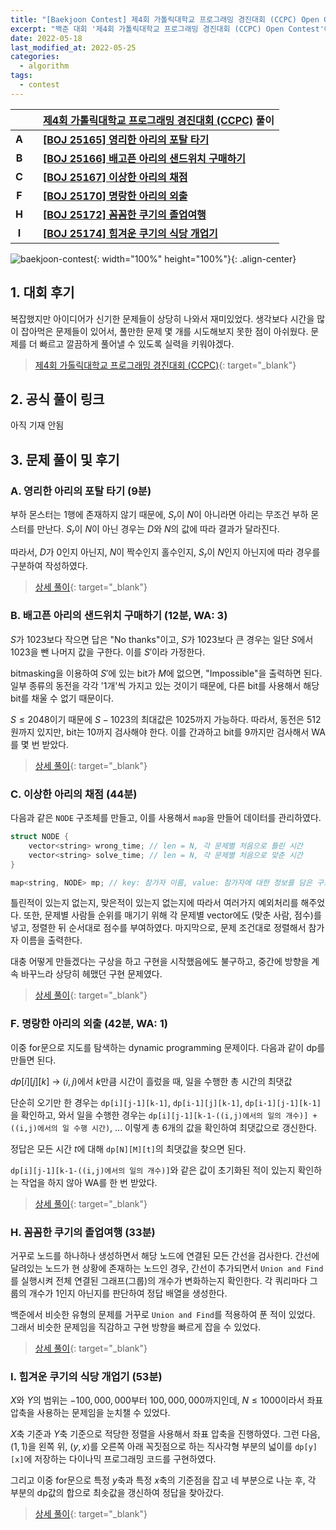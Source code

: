 ```yaml
---
title: "[Baekjoon Contest] 제4회 가톨릭대학교 프로그래밍 경진대회 (CCPC) Open Contest 참가 후기 및 풀이"
excerpt: "백준 대회 '제4회 가톨릭대학교 프로그래밍 경진대회 (CCPC) Open Contest'에 참가하여 문제를 푼 후기와 간단한 풀이 작성 및 상세 풀이 링크 연결"
date: 2022-05-18
last_modified_at: 2022-05-25
categories:
  - algorithm
tags:
  - contest
---
```


|||[제4회 가톨릭대학교 프로그래밍 경진대회 (CCPC)](https://burningfalls.github.io/contest/ccpc2022-baekjoon-contest/) 풀이|
|:---:|:---:|:---|
|**A**||**[[BOJ 25165] 영리한 아리의 포탈 타기](https://burningfalls.github.io/algorithm/boj-25165/)**|
|**B**||**[[BOJ 25166] 배고픈 아리의 샌드위치 구매하기](https://burningfalls.github.io/algorithm/boj-25166/)**|
|**C**||**[[BOJ 25167] 이상한 아리의 채점](https://burningfalls.github.io/algorithm/boj-25167/)**|
|**F**||**[[BOJ 25170] 명랑한 아리의 외출](https://burningfalls.github.io/algorithm/boj-25170/)**|
|**H**||**[[BOJ 25172] 꼼꼼한 쿠기의 졸업여행](https://burningfalls.github.io/algorithm/boj-25172/)**|
|**I**||**[[BOJ 25174] 힘겨운 쿠기의 식당 개업기](https://burningfalls.github.io/algorithm/boj-25174/)**|

![baekjoon-contest](https://user-images.githubusercontent.com/30232837/168502032-dc636bb4-4627-45e2-945e-eb7f795d2a0d.png "baekjoon-contest"){: width="100%" height="100%"}{: .align-center}

## 1. 대회 후기

복잡했지만 아이디어가 신기한 문제들이 상당히 나와서 재미있었다. 생각보다 시간을 많이 잡아먹은 문제들이 있어서, 풀만한 문제 몇 개를 시도해보지 못한 점이 아쉬웠다. 문제를 더 빠르고 깔끔하게 풀어낼 수 있도록 실력을 키워야겠다. 

> [제4회 가톨릭대학교 프로그래밍 경진대회 (CCPC)](https://www.acmicpc.net/category/detail/3120){: target="_blank"}

## 2. 공식 풀이 링크

아직 기재 안됨

## 3. 문제 풀이 및 후기

### A. 영리한 아리의 포탈 타기 (9분)

부하 몬스터는 $1$행에 존재하지 않기 때문에, $S_r$이 $N$이 아니라면 아리는 무조건 부하 몬스터를 만난다. $S_r$이 $N$이 아닌 경우는 $D$와 $N$의 값에 따라 결과가 달라진다. 
 
따라서, $D$가 $0$인지 아닌지, $N$이 짝수인지 홀수인지, $S_r$이 $N$인지 아닌지에 따라 경우를 구분하여 작성하였다.

> [상세 풀이](https://burningfalls.github.io/algorithm/boj-25165/){: target="_blank"}

### B. 배고픈 아리의 샌드위치 구매하기 (12분, WA: 3)

$S$가 $1023$보다 작으면 답은 "No thanks"이고, $S$가 $1023$보다 큰 경우는 일단 $S$에서 $1023$을 뺀 나머지 값을 구한다. 이를 $S'$이라 가정한다.

bitmasking을 이용하여 $S'$에 있는 bit가 $M$에 없으면, "Impossible"을 출력하면 된다. 일부 종류의 동전을 각각 '1개'씩 가지고 있는 것이기 때문에, 다른 bit를 사용해서 해당 bit를 채울 수 없기 때문이다.

$S\leq 2048$이기 때문에 $S-1023$의 최대값은 $1025$까지 가능하다. 따라서, 동전은 $512$원까지 있지만, bit는 $10$까지 검사해야 한다. 이를 간과하고 bit를 $9$까지만 검사해서 WA를 몇 번 받았다.

> [상세 풀이](https://burningfalls.github.io/algorithm/boj-25166/){: target="_blank"}

### C. 이상한 아리의 채점 (44분)

다음과 같은 `NODE` 구조체를 만들고, 이를 사용해서 `map`을 만들어 데이터를 관리하였다.

```cpp
struct NODE {
    vector<string> wrong_time; // len = N, 각 문제별 처음으로 틀린 시간
    vector<string> solve_time; // len = N, 각 문제별 처음으로 맞춘 시간
}

map<string, NODE> mp; // key: 참가자 이름, value: 참가자에 대한 정보를 담은 구조체
```

틀린적이 있는지 없는지, 맞은적이 있는지 없는지에 따라서 여러가지 예외처리를 해주었다. 또한, 문제별 사람들 순위를 매기기 위해 각 문제별 vector에도 (맞춘 사람, 점수)를 넣고, 정렬한 뒤 순서대로 점수를 부여하였다. 마지막으로, 문제 조건대로 정렬해서 참가자 이름을 출력한다.

대충 어떻게 만들겠다는 구상을 하고 구현을 시작했음에도 불구하고, 중간에 방향을 계속 바꾸느라 상당히 헤맸던 구현 문제였다.

> [상세 풀이](https://burningfalls.github.io/algorithm/boj-25167/){: target="_blank"}

### F. 명랑한 아리의 외출 (42분, WA: 1)

이중 for문으로 지도를 탐색하는 dynamic programming 문제이다. 다음과 같이 dp를 만들면 된다.

$dp[i][j][k]$ $\rightarrow$ $(i, j)$에서 $k$만큼 시간이 흘렀을 때, 일을 수행한 총 시간의 최댓값

단순히 오기만 한 경우는 `dp[i][j-1][k-1]`, `dp[i-1][j][k-1]`, `dp[i-1][j-1][k-1]`을 확인하고, 와서 일을 수행한 경우는 `dp[i][j-1][k-1-((i,j)에서의 일의 개수)] + ((i,j)에서의 일 수행 시간)`, ... 이렇게 총 $6$개의 값을 확인하여 최댓값으로 갱신한다.

정답은 모든 시간 $t$에 대해 `dp[N][M][t]`의 최댓값을 찾으면 된다.

`dp[i][j-1][k-1-((i,j)에서의 일의 개수)]`와 같은 값이 초기화된 적이 있는지 확인하는 작업을 하지 않아 WA를 한 번 받았다.

> [상세 풀이](https://burningfalls.github.io/algorithm/boj-25170/){: target="_blank"}

### H. 꼼꼼한 쿠기의 졸업여행 (33분)

거꾸로 노드를 하나하나 생성하면서 해당 노드에 연결된 모든 간선을 검사한다. 간선에 달려있는 노드가 현 상황에 존재하는 노드인 경우, 간선이 추가되면서 `Union and Find`를 실행시켜 전체 연결된 그래프(그룹)의 개수가 변화하는지 확인한다. 각 쿼리마다 그룹의 개수가 $1$인지 아닌지를 판단하여 정답 배열을 생성한다.

백준에서 비슷한 유형의 문제를 거꾸로 `Union and Find`를 적용하여 푼 적이 있었다. 그래서 비슷한 문제임을 직감하고 구현 방향을 빠르게 잡을 수 있었다.

> [상세 풀이](https://burningfalls.github.io/algorithm/boj-25172/){: target="_blank"}

### I. 힘겨운 쿠기의 식당 개업기 (53분)

$X$와 $Y$의 범위는 $-100,000,000$부터 $100,000,000$까지인데, $N\leq 1000$이라서 좌표 압축을 사용하는 문제임을 눈치챌 수 있었다.

$X$축 기준과 $Y$축 기준으로 적당한 정렬을 사용해서 좌표 압축을 진행하였다. 그런 다음, $(1, 1)$을 왼쪽 위, $(y, x)$를 오른쪽 아래 꼭짓점으로 하는 직사각형 부분의 넓이를 `dp[y][x]`에 저장하는 다이나믹 프로그래밍 코드를 구현하였다.

그리고 이중 for문으로 특정 $y$축과 특정 $x$축의 기준점을 잡고 네 부분으로 나눈 후, 각 부분의 dp값의 합으로 최솟값을 갱신하여 정답을 찾아갔다.

> [상세 풀이](https://burningfalls.github.io/algorithm/boj-25174/){: target="_blank"}